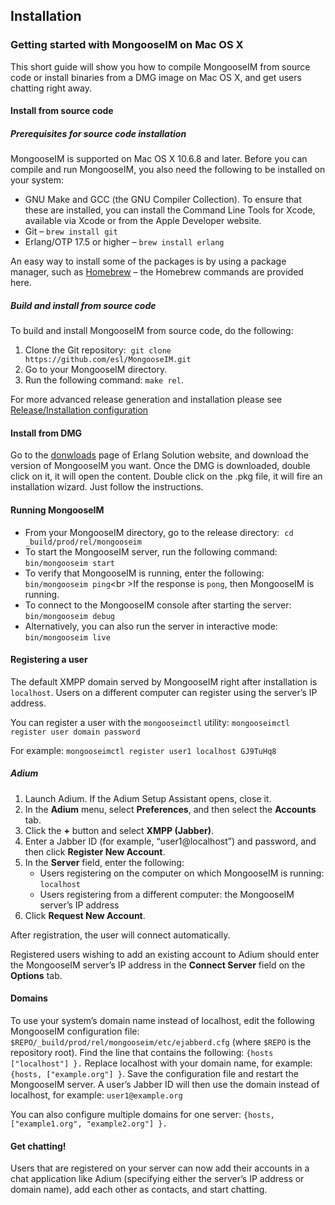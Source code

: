## Installation

### Getting started with MongooseIM on Mac OS X

This short guide will show you how to compile MongooseIM from source code or install binaries from a DMG image on Mac OS X, and get users chatting right away.

#### Install from source code

##### Prerequisites for source code installation

MongooseIM is supported on Mac OS X 10.6.8 and later. Before you can compile and run MongooseIM, you also need the following to be installed on your system:

* GNU Make and GCC (the GNU Compiler Collection). To ensure that these are installed, you can install the Command Line Tools for Xcode, available via Xcode or from the Apple Developer website.
* Git – `brew install git`
* Erlang/OTP 17.5 or higher – `brew install erlang`

An easy way to install some of the packages is by using a package manager, such as [Homebrew](http://brew.sh) – the Homebrew commands are provided here.


##### Build and install from source code

To build and install MongooseIM from source code, do the following:

1. Clone the Git repository:  `git clone https://github.com/esl/MongooseIM.git`
2. Go to your MongooseIM directory.
3. Run the following command: `make rel`.

For more advanced release generation and installation please see [Release/Installation configuration](release_config.md)


#### Install from DMG

Go to the [donwloads](https://www.erlang-solutions.com/downloads/) page of Erlang Solution website, and download the version of MongooseIM you want.
Once the DMG is downloaded, double click on it, it will open the content.
Double click on the .pkg file, it will fire an installation wizard.
Just follow the instructions.


#### Running MongooseIM

* From your MongooseIM directory, go to the release directory:  `cd _build/prod/rel/mongooseim`
* To start the MongooseIM server, run the following command:  `bin/mongooseim start`
* To verify that MongooseIM is running, enter the following:  `bin/mongooseim ping`<br \>If the response is `pong`, then MongooseIM is running.
* To connect to the MongooseIM console after starting the server:  `bin/mongooseim debug`
* Alternatively, you can also run the server in interactive mode:  `bin/mongooseim live`


#### Registering a user

The default XMPP domain served by MongooseIM right after installation is `localhost`. Users on a different computer can register using the server’s IP address.

You can register a user with the `mongooseimctl` utility:
`mongooseimctl register user domain password`

For example:
`mongooseimctl register user1 localhost GJ9TuHq8`


##### Adium

1. Launch Adium. If the Adium Setup Assistant opens, close it.
2. In the **Adium** menu, select **Preferences**, and then select the **Accounts** tab.
3. Click the **+** button and select **XMPP (Jabber)**.
4. Enter a Jabber ID (for example, “user1@localhost”) and password, and then click **Register New Account**.
5. In the **Server** field, enter the following:
	* Users registering on the computer on which MongooseIM is running: `localhost`
	* Users registering from a different computer: the MongooseIM server’s IP address
6. Click **Request New Account**.

After registration, the user will connect automatically.

Registered users wishing to add an existing account to Adium should enter the MongooseIM server’s IP address in the **Connect Server** field on the **Options** tab.


#### Domains

To use your system’s domain name instead of localhost, edit the following MongooseIM configuration file: `$REPO/_build/prod/rel/mongooseim/etc/ejabberd.cfg` (where `$REPO` is the repository root).
Find the line that contains the following: `{hosts ["localhost"] }.` Replace localhost with your domain name, for example: `{hosts, ["example.org"] }`.
Save the configuration file and restart the MongooseIM server.
A user’s Jabber ID will then use the domain instead of localhost, for example: `user1@example.org`

You can also configure multiple domains for one server:
`{hosts, ["example1.org", "example2.org"] }.`


#### Get chatting!

Users that are registered on your server can now add their accounts in a chat application like Adium (specifying either the server’s IP address or domain name), add each other as contacts, and start chatting.
